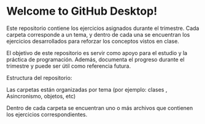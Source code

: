 # Welcome to GitHub Desktop!

Este repositorio contiene los ejercicios asignados durante el trimestre. Cada carpeta corresponde a un tema, y dentro de cada una se encuentran los ejercicios desarrollados para reforzar los conceptos vistos en clase.

El objetivo de este repositorio es servir como apoyo para el estudio y la práctica de programación. Además, documenta el progreso durante el trimestre y puede ser útil como referencia futura.


Estructura del repositorio:

Las carpetas están organizadas por tema (por ejemplo: clases , Asincronismo, objetos, etc)

Dentro de cada carpeta se encuentran uno o más archivos que contienen los ejercicios correspondientes.